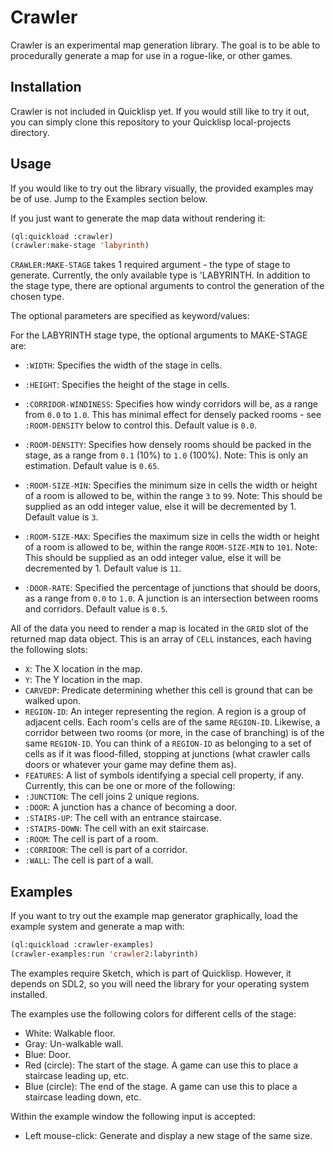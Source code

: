 # Crawler

Crawler is an experimental map generation library. The goal is to be able to
procedurally generate a map for use in a rogue-like, or other games.

## Installation

Crawler is not included in Quicklisp yet. If you would still like to try it out,
you can simply clone this repository to your Quicklisp local-projects directory.

## Usage

If you would like to try out the library visually, the provided examples may be
of use. Jump to the Examples section below.

If you just want to generate the map data without rendering it:

```lisp
(ql:quickload :crawler)
(crawler:make-stage 'labyrinth)
```
`CRAWLER:MAKE-STAGE` takes 1 required argument - the type of stage to generate.
Currently, the only available type is 'LABYRINTH. In addition to the stage type,
there are optional arguments to control the generation of the chosen type.

The optional parameters are specified as keyword/values:

For the LABYRINTH stage type, the optional arguments to MAKE-STAGE are:

* `:WIDTH`: Specifies the width of the stage in cells.

* `:HEIGHT`: Specifies the height of the stage in cells.

* `:CORRIDOR-WINDINESS`: Specifies how windy corridors will be, as a range from
`0.0` to `1.0`. This has minimal effect for densely packed rooms - see
`:ROOM-DENSITY` below to control this. Default value is `0.0`.

* `:ROOM-DENSITY`: Specifies how densely rooms should be packed in the stage, as
a range from `0.1` (10%) to `1.0` (100%). Note: This is only an estimation.
Default value is `0.65`.

* `:ROOM-SIZE-MIN`: Specifies the minimum size in cells the width or height of
a room is allowed to be, within the range `3` to `99`. Note: This should be
supplied as an odd integer value, else it will be decremented by 1. Default
value is `3`.

* `:ROOM-SIZE-MAX`: Specifies the maximum size in cells the width or height of
a room is allowed to be, within the range `ROOM-SIZE-MIN` to `101`. Note: This
should be supplied as an odd integer value, else it will be decremented by 1.
Default value is `11`.

* `:DOOR-RATE`: Specified the percentage of junctions that should be doors,
as a range from `0.0` to `1.0`. A junction is an intersection between rooms and
corridors. Default value is `0.5`.

All of the data you need to render a map is located in the `GRID` slot of the
returned map data object. This is an array of `CELL` instances, each having the
following slots:

* `X`: The X location in the map.
* `Y`: The Y location in the map.
* `CARVEDP`: Predicate determining whether this cell is ground that can be
walked upon.
* `REGION-ID`: An integer representing the region. A region is a group of
adjacent cells. Each room's cells are of the same `REGION-ID`. Likewise, a
corridor between two rooms (or more, in the case of branching) is of the same
`REGION-ID`. You can think of a `REGION-ID` as belonging to a set of cells as
if it was flood-filled, stopping at junctions (what crawler calls doors or
whatever your game may define them as).
* `FEATURES`: A list of symbols identifying a special cell property, if any.
Currently, this can be one or more of the following:
 * `:JUNCTION`: The cell joins 2 unique regions.
 * `:DOOR`: A junction has a chance of becoming a door.
 * `:STAIRS-UP`: The cell with an entrance staircase.
 * `:STAIRS-DOWN`: The cell with an exit staircase.
 * `:ROOM`: The cell is part of a room.
 * `:CORRIDOR`: The cell is part of a corridor.
 * `:WALL`: The cell is part of a wall.

## Examples

If you want to try out the example map generator graphically, load the
example system and generate a map with:

```lisp
(ql:quickload :crawler-examples)
(crawler-examples:run 'crawler2:labyrinth)
```

The examples require Sketch, which is part of Quicklisp. However, it depends on
SDL2, so you will need the library for your operating system installed.

The examples use the following colors for different cells of the stage:

* White: Walkable floor.
* Gray: Un-walkable wall.
* Blue: Door.
* Red (circle): The start of the stage. A game can use this to place a staircase leading
up, etc.
* Blue (circle): The end of the stage. A game can use this to place a staircase
leading down, etc.

Within the example window the following input is accepted:

* Left mouse-click: Generate and display a new stage of the same size.
